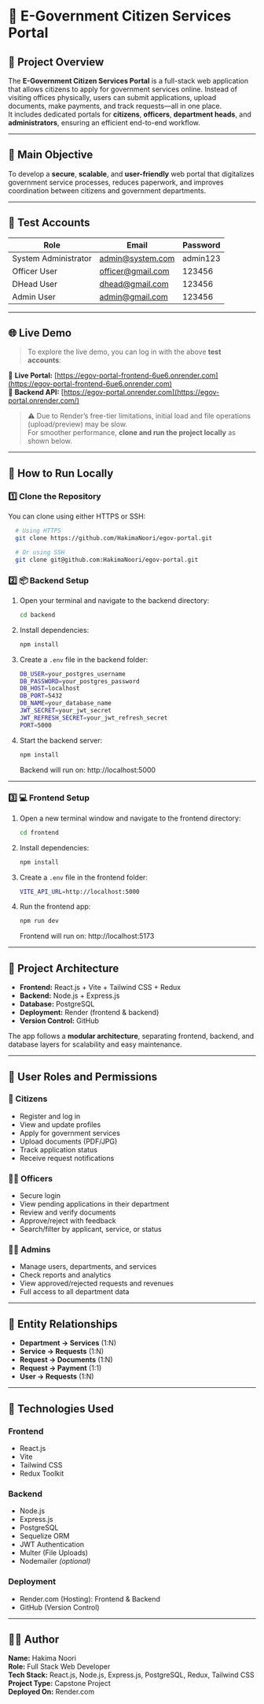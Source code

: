 # 📘 E-Government Citizen Services Portal

## 📖 Project Overview
The **E-Government Citizen Services Portal** is a full-stack web application that allows citizens to apply for government services online. Instead of visiting offices physically, users can submit applications, upload documents, make payments, and track requests—all in one place.  
It includes dedicated portals for **citizens**, **officers**, **department heads**, and **administrators**, ensuring an efficient end-to-end workflow.

---

## 🎯 Main Objective
To develop a **secure**, **scalable**, and **user-friendly** web portal that digitalizes government service processes, reduces paperwork, and improves coordination between citizens and government departments.

---

## 🧪 Test Accounts

| Role | Email | Password |
|------|--------|-----------|
| System Administrator | admin@system.com | admin123 |
| Officer User | officer@gmail.com | 123456 |
| DHead User | dhead@gmail.com | 123456 |
| Admin User | admin@gmail.com | 123456 |

---

## 🌐 Live Demo
> To explore the live demo, you can log in with the above **test accounts**:

🚀 **Live Portal:** [https://egov-portal-frontend-6ue6.onrender.com](https://egov-portal-frontend-6ue6.onrender.com)  
🧠 **Backend API:** [https://egov-portal.onrender.com](https://egov-portal.onrender.com/)


> ⚠️ Due to Render’s free-tier limitations, initial load and file operations (upload/preview) may be slow.  
> For smoother performance, **clone and run the project locally** as shown below.

---

## 🧭 How to Run Locally

### 1️⃣ Clone the Repository
You can clone using either HTTPS or SSH:

  ```bash
    # Using HTTPS
    git clone https://github.com/HakimaNoori/egov-portal.git

    # Or using SSH
    git clone git@github.com:HakimaNoori/egov-portal.git
  ```

  ### 2️⃣ 📦 Backend Setup
1. Open your terminal and navigate to the backend directory:

   ```bash
   cd backend
   ```
2. Install dependencies:

    ```bash
    npm install
    ```
3. Create a `.env` file in the backend folder:

    ```bash
    DB_USER=your_postgres_username
    DB_PASSWORD=your_postgres_password
    DB_HOST=localhost
    DB_PORT=5432
    DB_NAME=your_database_name
    JWT_SECRET=your_jwt_secret
    JWT_REFRESH_SECRET=your_jwt_refresh_secret
    PORT=5000
    ```
4. Start the backend server:

    ```bash
    npm install
    ```
    Backend will run on: http://localhost:5000
---

### 3️⃣ 💻 Frontend Setup

1. Open a new terminal window and navigate to the frontend directory:

    ```bash
    cd frontend
    ```
2. Install dependencies:

    ```bash
    npm install
    ```
3. Create a `.env` file in the frontend folder:

    ```bash
    VITE_API_URL=http://localhost:5000
    ```
4. Run the frontend app:

    ```bash
    npm run dev
    ```
    Frontend will run on: http://localhost:5173

---

## 🧩 Project Architecture
- **Frontend:** React.js + Vite + Tailwind CSS + Redux  
- **Backend:** Node.js + Express.js  
- **Database:** PostgreSQL  
- **Deployment:** Render (frontend & backend)  
- **Version Control:** GitHub  

The app follows a **modular architecture**, separating frontend, backend, and database layers for scalability and easy maintenance.

---

## 👥 User Roles and Permissions

### 🧍 Citizens
- Register and log in  
- View and update profiles  
- Apply for government services  
- Upload documents (PDF/JPG)  
- Track application status  
- Receive request notifications  

### 🧑‍💼 Officers
- Secure login  
- View pending applications in their department  
- Review and verify documents  
- Approve/reject with feedback  
- Search/filter by applicant, service, or status  

### 🧑‍💻 Admins
- Manage users, departments, and services  
- Check reports and analytics  
- View approved/rejected requests and revenues  
- Full access to all department data  

---

## 🔗 Entity Relationships
- **Department → Services** (1:N)  
- **Service → Requests** (1:N)  
- **Request → Documents** (1:N)  
- **Request → Payment** (1:1)  
- **User → Requests** (1:N)  

---

## 🧰 Technologies Used

### Frontend
- React.js  
- Vite  
- Tailwind CSS  
- Redux Toolkit  

### Backend
- Node.js  
- Express.js  
- PostgreSQL  
- Sequelize ORM  
- JWT Authentication  
- Multer (File Uploads)  
- Nodemailer *(optional)*  

### Deployment
- Render.com (Hosting): Frontend & Backend  
- GitHub (Version Control)

---

## 👩‍💻 Author
**Name:** Hakima Noori  
**Role:** Full Stack Web Developer  
**Tech Stack:** React.js, Node.js, Express.js, PostgreSQL, Redux, Tailwind CSS  
**Project Type:** Capstone Project  
**Deployed On:** Render.com  
